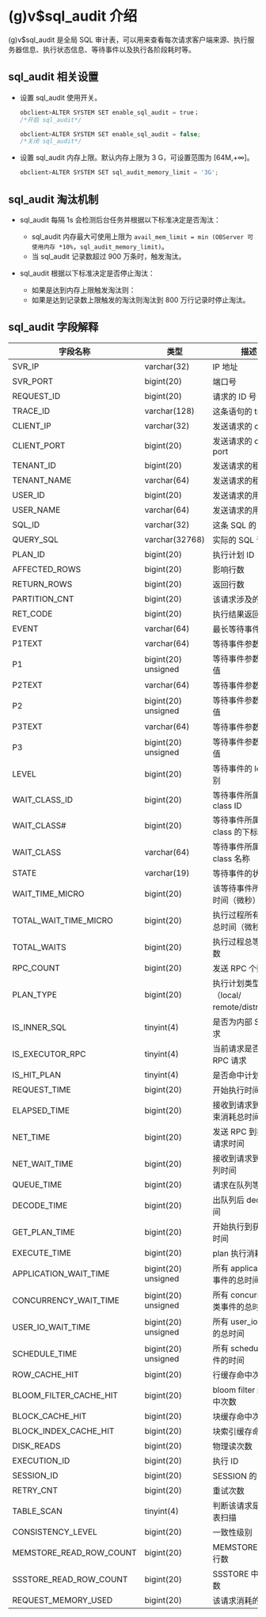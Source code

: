 (g)v$sql_audit 介绍 
======================================

(g)v$sql_audit 是全局 SQL 审计表，可以用来查看每次请求客户端来源、执行服务器信息、执行状态信息、等待事件以及执行各阶段耗时等。

sql_audit 相关设置 
-----------------------

* 设置 sql_audit 使用开关。

  ```javascript
  obclient>ALTER SYSTEM SET enable_sql_audit = true；
  /*开启 sql_audit*/
  
  obclient>ALTER SYSTEM SET enable_sql_audit = false;
  /*关闭 sql_audit*/
  ```

  




<!-- -->

* 设置 sql_audit 内存上限。默认内存上限为 3 G，可设置范围为 \[64M,+∞\]。

  ```javascript
  obclient>ALTER SYSTEM SET sql_audit_memory_limit = '3G';
  ```

  




sql_audit 淘汰机制 
-----------------------

* sql_audit 每隔 1s 会检测后台任务并根据以下标准决定是否淘汰：

  * sql_audit 内存最大可使用上限为 `avail_mem_limit = min (OBServer 可使用内存 *10%`，`sql_audit_memory_limit)`。

    
  

  
  <!-- -->

  
  <!-- -->

  * 当 sql_audit 记录数超过 900 万条时，触发淘汰。

    
  

  




<!-- -->

* sql_audit 根据以下标准决定是否停止淘汰：

  * 如果是达到内存上限触发淘汰则：

    
  

  
  <!-- -->

  
  <!-- -->

  * 如果是达到记录数上限触发的淘汰则淘汰到 800 万行记录时停止淘汰。

    
  

  

  




sql_audit 字段解释 
-----------------------



|        **字段名称**         |       **类型**        |              **描述**              |
|-------------------------|---------------------|----------------------------------|
| SVR_IP                  | varchar(32)         | IP 地址                            |
| SVR_PORT                | bigint(20)          | 端口号                              |
| REQUEST_ID              | bigint(20)          | 请求的 ID 号                         |
| TRACE_ID                | varchar(128)        | 这条语句的 trace ID                   |
| CLIENT_IP               | varchar(32)         | 发送请求的 client IP                  |
| CLIENT_PORT             | bigint(20)          | 发送请求的 client port                |
| TENANT_ID               | bigint(20)          | 发送请求的租户 ID                       |
| TENANT_NAME             | varchar(64)         | 发送请求的租户名称                        |
| USER_ID                 | bigint(20)          | 发送请求的用户 ID                       |
| USER_NAME               | varchar(64)         | 发送请求的用户名称                        |
| SQL_ID                  | varchar(32)         | 这条 SQL 的 ID                      |
| QUERY_SQL               | varchar(32768)      | 实际的 SQL 语句                       |
| PLAN_ID                 | bigint(20)          | 执行计划 ID                          |
| AFFECTED_ROWS           | bigint(20)          | 影响行数                             |
| RETURN_ROWS             | bigint(20)          | 返回行数                             |
| PARTITION_CNT           | bigint(20)          | 该请求涉及的分区数                        |
| RET_CODE                | bigint(20)          | 执行结果返回码                          |
| EVENT                   | varchar(64)         | 最长等待事件名称                         |
| P1TEXT                  | varchar(64)         | 等待事件参数 1                         |
| P1                      | bigint(20) unsigned | 等待事件参数 1 的值                      |
| P2TEXT                  | varchar(64)         | 等待事件参数 2                         |
| P2                      | bigint(20) unsigned | 等待事件参数 2 的值                      |
| P3TEXT                  | varchar(64)         | 等待事件参数 3                         |
| P3                      | bigint(20) unsigned | 等待事件参数 3 的值                      |
| LEVEL                   | bigint(20)          | 等待事件的 level 级别                   |
| WAIT_CLASS_ID           | bigint(20)          | 等待事件所属的 class ID                 |
| WAIT_CLASS#             | bigint(20)          | 等待事件所属的 class 的下标                |
| WAIT_CLASS              | varchar(64)         | 等待事件所属的 class 名称                 |
| STATE                   | varchar(19)         | 等待事件的状态                          |
| WAIT_TIME_MICRO         | bigint(20)          | 该等待事件所等待的时间（微秒）                  |
| TOTAL_WAIT_TIME_MICRO   | bigint(20)          | 执行过程所有等待的总时间（微秒）                 |
| TOTAL_WAITS             | bigint(20)          | 执行过程总等待的次数                       |
| RPC_COUNT               | bigint(20)          | 发送 RPC 个数                        |
| PLAN_TYPE               | bigint(20)          | 执行计划类型（local/ remote/distribute） |
| IS_INNER_SQL            | tinyint(4)          | 是否为内部 SQL 请求                     |
| IS_EXECUTOR_RPC         | tinyint(4)          | 当前请求是否为 RPC 请求                   |
| IS_HIT_PLAN             | tinyint(4)          | 是否命中计划缓存                         |
| REQUEST_TIME            | bigint(20)          | 开始执行时间点                          |
| ELAPSED_TIME            | bigint(20)          | 接收到请求到执行结束消耗总时间                  |
| NET_TIME                | bigint(20)          | 发送 RPC 到接收到请求时间                  |
| NET_WAIT_TIME           | bigint(20)          | 接收到请求到进入队列时间                     |
| QUEUE_TIME              | bigint(20)          | 请求在队列等待事件                        |
| DECODE_TIME             | bigint(20)          | 出队列后 decode 时间                   |
| GET_PLAN_TIME           | bigint(20)          | 开始执行到获得计划时间                      |
| EXECUTE_TIME            | bigint(20)          | plan 执行消耗时间                      |
| APPLICATION_WAIT_TIME   | bigint(20) unsigned | 所有 application 类事件的总时间           |
| CONCURRENCY_WAIT_TIME   | bigint(20) unsigned | 所有 concurrency 类事件的总时间           |
| USER_IO_WAIT_TIME       | bigint(20) unsigned | 所有 user_io 类事件的总时间               |
| SCHEDULE_TIME           | bigint(20) unsigned | 所有 schedule 类事件的时间               |
| ROW_CACHE_HIT           | bigint(20)          | 行缓存命中次数                          |
| BLOOM_FILTER_CACHE_HIT  | bigint(20)          | bloom filter 缓存命中次数              |
| BLOCK_CACHE_HIT         | bigint(20)          | 块缓存命中次数                          |
| BLOCK_INDEX_CACHE_HIT   | bigint(20)          | 块索引缓存命中次数                        |
| DISK_READS              | bigint(20)          | 物理读次数                            |
| EXECUTION_ID            | bigint(20)          | 执行 ID                            |
| SESSION_ID              | bigint(20)          | SESSION 的 ID                     |
| RETRY_CNT               | bigint(20)          | 重试次数                             |
| TABLE_SCAN              | tinyint(4)          | 判断该请求是否含全表扫描                     |
| CONSISTENCY_LEVEL       | bigint(20)          | 一致性级别                            |
| MEMSTORE_READ_ROW_COUNT | bigint(20)          | MEMSTORE 中读的行数                   |
| SSSTORE_READ_ROW_COUNT  | bigint(20)          | SSSTORE 中读的行数                    |
| REQUEST_MEMORY_USED     | bigint(20)          | 该请求消耗的内存                         |


